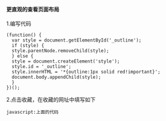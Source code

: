 #### 更直观的查看页面布局

1.编写代码

   ```
 (function() {
     var style = document.getElementById('_outline');
     if (style) {
     style.parentNode.removeChild(style);
     } else {
     style = document.createElement('style');
     style.id = '_outline';
     style.innerHTML = '*{outline:1px solid red!important}';
     document.body.appendChild(style);
     }
 })();
   ```

2.点击收藏，在收藏的网址中填写如下
  
 `javascript:上面的代码`
